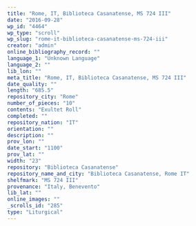 ```yaml
---
title: "Rome, IT, Biblioteca Casanatense, MS 724 III"
date: "2016-09-28"
wp_id: "4464"
wp_type: "scroll"
wp_slug: "rome-it-biblioteca-casanatense-ms-724-iii"
creator: "admin"
online_bibliography_record: ""
language_1: "Unknown Language"
language_2: ""
lib_lon: ""
meta_title: "Rome, IT, Biblioteca Casanatense, MS 724 III"
date_quality: ""
length: "685.5"
repository_city: "Rome"
number_of_pieces: "10"
contents: "Exultet Roll"
completed: ""
repository_nation: "IT"
orientation: ""
description: ""
prov_lon: ""
date_start: "1100"
prov_lat: ""
width: "23"
repository: "Biblioteca Casanatense"
repository_name_and_city: "Biblioteca Casanatense, Rome IT"
shelfmark: "MS 724 III"
provenance: "Italy, Benevento"
lib_lat: ""
online_images: ""
_scrolls_id: "285"
type: "Liturgical"
---
```



